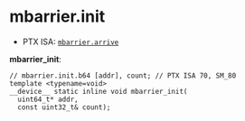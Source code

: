 # mbarrier.init

-  PTX ISA: [`mbarrier.arrive`](https://docs.nvidia.com/cuda/parallel-thread-execution/index.html#parallel-synchronization-and-communication-instructions-mbarrier-init)

**mbarrier_init**:
```cuda
// mbarrier.init.b64 [addr], count; // PTX ISA 70, SM_80
template <typename=void>
__device__ static inline void mbarrier_init(
  uint64_t* addr,
  const uint32_t& count);
```
